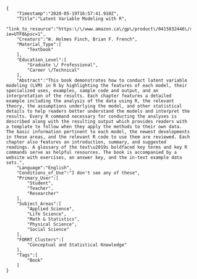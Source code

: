 
    {
        "Timestamp":"2020-05-19T16:57:41.910Z",
        "Title":"Latent Variable Modeling with R",
        "link_to_resource":"https:\/\/www.amazon.ca\/gp\/product\/0415832446\/ref=oh_aui_detailpage_o01_s00?ie=UTF8&psc=1",
        "Creators":"W. Holmes Finch, Brian F. French",
        "Material_Type":[
            "Textbook"
        ],
        "Education_Level":[
            "Graduate \/ Professional",
            "Career \/Technical"
        ],
        "Abstract":"This book demonstrates how to conduct latent variable modeling (LVM) in R by highlighting the features of each model, their specialized uses, examples, sample code and output, and an interpretation of the results. Each chapter features a detailed example including the analysis of the data using R, the relevant theory, the assumptions underlying the model, and other statistical details to help readers better understand the models and interpret the results. Every R command necessary for conducting the analyses is described along with the resulting output which provides readers with a template to follow when they apply the methods to their own data. The basic information pertinent to each model, the newest developments in these areas, and the relevant R code to use them are reviewed. Each chapter also features an introduction, summary, and suggested readings. A glossary of the text\u2019s boldfaced key terms and key R commands serve as helpful resources. The book is accompanied by a website with exercises, an answer key, and the in-text example data sets.",
        "Language":"English",
        "Conditions_of_Use":"I don't see any of these",
        "Primary_User":[
            "Student",
            "Teacher",
            "Researcher"
        ],
        "Subject_Areas":[
            "Applied Science",
            "Life Science",
            "Math & Statistics",
            "Physical Science",
            "Social Science"
        ],
        "FORRT_Clusters":[
            "Conceptual and Statistical Knowledge"
        ],
        "Tags":[
            "Book"
        ]
    }
